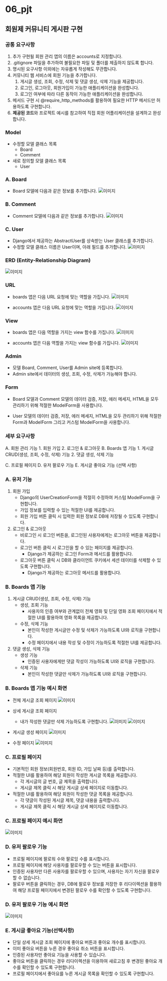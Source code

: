 # 06_pjt

## 회원제 커뮤니티 게시판 구현
### 공통 요구사항
 1. 추가 구현될 회원 관리 앱의 이름은 accounts로 지정합니다.
 2. .gitignore 파일을 추가하여 불필요한 파일 및 폴더를 제출하지 않도록 합니다.
 3. 명시된 요구사항 이외에는 자유롭게 작성해도 무관합니다.
 4. 커뮤니티 웹 서비스에 회원 기능을 추가합니다.
     1) 게시글 생성, 조회, 수정, 삭제 및 댓글 생성, 삭제 기능을 제공합니다.
     2) 로그인, 로그아웃, 회원가입이 가능한 애플리케이션을 완성합니다.
     3) 로그인 여부에 따라 다른 동작이 가능한 애플리케이션을 완성합니다.
 5. 메서드 구현 시 @require_http_methods를 활용하여 필요한 HTTP 메서드만 허용하도록 구현합니다.
 6. **제공된 코드**와 프로젝트 예시를 참고하여 직접 회원 어플리케이션을 설계하고 완성합니다.

### Model
 - 수정할 모델 클래스 목록
     - Board
     - Comment
 - 새로 정의할 모델 클래스 목록
     - User

### A. Board
 - Board 모델에 다음과 같은 정보를 추가합니다.
 ![이미지](./images/capture_1434.PNG)

### B. Comment
 - Comment 모델에 다음과 같은 정보를 추가합니다.
 ![이미지](./images/capture_1435.PNG)

### C. User
 - Django에서 제공하는 AbstractUser를 상속받는 User 클래스를 추가합니다.
 - 수정할 모델 클래스 이름은 User이며, 아래 필드를 추가합니다.
 ![이미지](./images/capture_1436.PNG)

### ERD (Entity-Relationship Diagram)
 ![이미지](./images/capture_1437.PNG)

### URL
 - boards 앱은 다음 URL 요청에 맞는 역할을 가집니다.
 ![이미지](./images/capture_1438.PNG)

 - accounts 앱은 다음 URL 요청에 맞는 역할을 가집니다.
 ![이미지](./images/capture_1439.PNG)

### View
 - boards 앱은 다음 역할을 가지는 view 함수를 가집니다.
 ![이미지](./images/capture_1440.PNG)

 - accounts 앱은 다음 역할을 가지는 view 함수를 가집니다.
 ![이미지](./images/capture_1441.PNG)

### Admin
 - 모델 Board, Comment, User를 Admin site에 등록합니다.
 - Admin site에서 데이터의 생성, 조회, 수정, 삭제가 가능해야 합니다.

### Form
 - Board 모델과 Comment 모델의 데이터 검증, 저장, 에러 메세지, HTML을 모두 관리하기 위해 적절한 ModelForm을 사용합니다.

 - User 모델의 데이터 검증, 저장, 에러 메세지, HTML을 모두 관리하기 위해 적절한 Form과 ModelForm 그리고 커스텀 ModelForm을 사용합니다.

### 세부 요구사항
 A. 회원 관리 기능
    1. 회원 가입
    2. 로그인 & 로그아웃
 B. Boards 앱 기능
    1. 게시글 CRUD(생성, 조회, 수정, 삭제) 기능
    2. 댓글 생성, 삭제 기능

 C. 프로필 페이지
 D. 유저 팔로우 기능
 E. 게시글 좋아요 기능 (선택 사항)

### A. 유저 기능
 1. 회원 가입
     - Django의 UserCreationForm을 적절히 수정하여 커스텀 ModelForm을 구현합니다.
     - 가입 정보를 입력할 수 있는 적절한 UI를 제공합니다.
     - 회원 가입 버튼 클릭 시 입력한 회원 정보로 DB에 저장될 수 있도록 구현합니다.
 2. 로그인 & 로그아웃
     - 비로그인 시 로그인 버튼을, 로그인된 사용자에게는 로그아웃 버튼을 제공합니다.
     - 로그인 버튼 클릭 시 로그인을 할 수 있는 페이지를 제공합니다.
         - Django가 제공하는 로그인 Form과 메서드를 활용합니다.
     - 로그아웃 버튼 클릭 시 DB와 클라이언트 쿠키에서 세션 데이터를 삭제할 수 있도록 구현합니다.
         - Django가 제공하는 로그아웃 메서드를 활용합니다.

### B. Boards 앱 기능
 1. 게시글 CRUD(생성, 조회, 수정, 삭제) 기능
     - 생성, 조회 기능
         - 사용자의 인증 여부와 관계없이 전체 영화 및 단일 영화 조회 페이지에서 적절한 UI를 활용하여 영화 목록을 제공합니다.
     - 수정, 삭제 기능
         - 본인이 작성한 게시글만 수정 및 삭제가 가능하도록 UI와 로직을 구현합니다.
         - 수정 페이지에서 내용 작성 및 수정이 가능하도록 적절한 UI를 제공합니다.
 2. 댓글 생성, 삭제 기능
     - 생성 기능
         - 인증된 사용자에게만 댓글 작성이 가능하도록 UI와 로직을 구현합니다.
     - 삭제 기능
         - 본인이 작성한 댓글만 삭제가 가능하도록 UI와 로직을 구현합니다.

### B. Boards 앱 기능 예시 화면
 - 전체 게시글 조회 페이지
 ![이미지](./images/capture_1442.PNG)

 - 상세 게시글 조회 페이지
     - 내가 작성한 댓글만 삭제 가능하도록 구현합니다.
 ![이미지](./images/capture_1443.PNG)
 ![이미지](./images/capture_1444.PNG)

 - 게시글 생성 페이지
 ![이미지](./images/capture_1445.PNG)

 - 수정 페이지
 ![이미지](./images/capture_1446.PNG)

### C. 프로필 페이지
 - 기본적인 회원 정보(회원번호, 회원 ID, 가입 날짜 등)를 출력합니다.
 - 적절한 UI를 활용하여 해당 회원이 작성한 게시글 목록을 제공합니다.
     - 각 게시글의 글 번호, 글 제목을 출력합니다.
     - 게시글 제목 클릭 시 해당 게시글 상세 페이지로 이동합니다.
 - 적절한 UI를 활용하여 해당 회원이 작성한 댓글 목록을 제공합니다.
     - 각 댓글이 작성된 게시글 제목, 댓글 내용을 출력합니다.
     - 게시글 제목 클릭 시 해당 게시글 상세 페이지로 이동합니다.

### C. 프로필 페이지 예시 화면
 ![이미지](./images/capture_1447.PNG)

### D. 유저 팔로우 기능
 - 프로필 페이지에 팔로워 수와 팔로잉 수를 표시합니다.
 - 프로필 페이지에 해당 사용자를 팔로우할 수 있는 버튼을 표시합니다.
 - 인증된 사용자만 다른 사용자를 팔로우할 수 있으며, 사용자는 자기 자신을 팔로우할 수 없습니다.
 - 팔로우 버튼을 클릭하는 경우, DB에 팔로우 정보를 저장한 후 리다이렉션을 활용하여 해당 프로필 페이지에서 변경된 팔로우 수를 확인할 수 있도록 구현합니다.

### D. 유저 팔로우 기능 예시 화면
 ![이미지](./images/capture_1448.PNG)

### E. 게시글 좋아요 기능(선택사항)
 - 단일 상세 게시글 조회 페이지에 좋아요 버튼과 좋아요 개수를 표시합니다.
 - 이미 좋아요 버튼을 누른 경우 좋아요 취소 버튼을 표시합니다.
 - 인증된 사용자만 좋아요 기능을 사용할 수 있습니다.
 - 좋아요 버튼을 클릭하는 경우 리다이렉션을 이용하여 새로고침 후 변경된 좋아요 개수를 확인할 수 있도록 구현합니다.
 - 프로필 페이지에서 좋아요를 누른 게시글 목록을 확인할 수 있도록 구현합니다.
